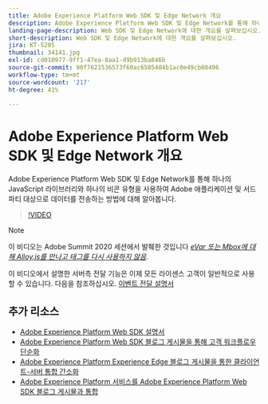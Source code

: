 ```yaml
---
title: Adobe Experience Platform Web SDK 및 Edge Network 개요
description: Adobe Experience Platform Web SDK 및 Edge Network를 통해 하나의 JavaScript 라이브러리와 하나의 비콘 유형을 사용하여 Adobe 애플리케이션 및 서드파티 대상으로 데이터를 전송하는 방법에 대해 알아봅니다.
landing-page-description: Web SDK 및 Edge Network에 대한 개요를 살펴보십시오.
short-description: Web SDK 및 Edge Network에 대한 개요를 살펴보십시오.
jira: KT-5205
thumbnail: 34141.jpg
exl-id: cd010977-9ff1-47ea-8aa1-d9b913ba846b
source-git-commit: 90f7621536573f60ac6585404b1ac0e49cb08496
workflow-type: tm+mt
source-wordcount: '217'
ht-degree: 41%

---
```


# Adobe Experience Platform Web SDK 및 Edge Network 개요

Adobe Experience Platform Web SDK 및 Edge Network를 통해 하나의 JavaScript 라이브러리와 하나의 비콘 유형을 사용하여 Adobe 애플리케이션 및 서드파티 대상으로 데이터를 전송하는 방법에 대해 알아봅니다.

>[!VIDEO](https://video.tv.adobe.com/v/34141?quality=12&learn=on)

>[!NOTE]
>
>이 비디오는 Adobe Summit 2020 세션에서 발췌한 것입니다 *[eVar 또는 Mbox에 대해 Alloy.js를 만나고 태그를 다시 사용하지 않음](https://business.adobe.com/summit/2020/with-alloy-js-never-tag-for-an-evar-or-mbox-again.html)*.
>
>이 비디오에서 설명한 서버측 전달 기능은 이제 모든 라이센스 고객이 일반적으로 사용할 수 있습니다. 다음을 참조하십시오. [이벤트 전달 설명서](https://experienceleague.adobe.com/docs/experience-platform/tags/event-forwarding/overview.html)

## 추가 리소스

* [Adobe Experience Platform Web SDK 설명서](https://experienceleague.adobe.com/docs/experience-platform/edge/home.html?lang=ko-KR)
* [Adobe Experience Platform Web SDK 블로그 게시물을 통해 고객 워크플로우 단순화](https://medium.com/adobetech/simplifying-customer-workflows-with-adobe-experience-platform-web-sdk-4e54fe134f4a)
* [Adobe Experience Platform Experience Edge 블로그 게시물을 통한 클라이언트-서버 통합 간소화](https://medium.com/adobetech/streamlining-client-server-integrations-with-adobe-experience-platform-experience-edge-1caaef887172)
* [Adobe Experience Platform 서비스를 Adobe Experience Platform Web SDK 블로그 게시물과 통합](https://medium.com/adobetech/unify-your-adobe-experience-platform-services-with-adobe-experience-platform-web-sdk-75cf6851a9fc)
